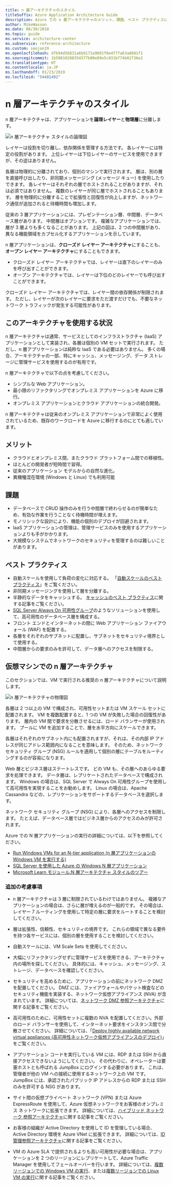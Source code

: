 ```yaml
---
title: n 層アーキテクチャのスタイル
titleSuffix: Azure Application Architecture Guide
description: Azure での n 層アーキテクチャのメリット、課題、ベスト プラクティスについて説明します。
author: MikeWasson
ms.date: 08/30/2018
ms.topic: guide
ms.service: architecture-center
ms.subservice: reference-architecture
ms.custom: seojan19
ms.openlocfilehash: d7b94d56831a6b9172a9091f0e4f7fa63a8881f1
ms.sourcegitcommit: 1b50810208354577b00e89e5c031b774b02736e2
ms.translationtype: HT
ms.contentlocale: ja-JP
ms.lasthandoff: 01/23/2019
ms.locfileid: "54481492"
---
```

# <a name="n-tier-architecture-style"></a>n 層アーキテクチャのスタイル

n 層アーキテクチャは、アプリケーションを**論理レイヤー**と**物理層**に分離します。

![n 層アーキテクチャ スタイルの論理図](./images/n-tier-logical.svg)

レイヤーは役割を切り離し、依存関係を管理する方法です。 各レイヤーには特定の役割があります。 上位レイヤーは下位レイヤーのサービスを使用できますが、その逆はありません。

各層は物理的に分離されており、個別のマシンで実行されます。 層は、別の層を直接呼び出したり、非同期メッセージング (メッセージ キュー) を使用したりできます。 各レイヤーはそれぞれの層でホストされることがありますが、それは必須ではありません。 複数のレイヤーが同じ層でホストされることもあります。 層を物理的に分離することで拡張性と回復性が向上しますが、ネットワーク通信が追加されると待機時間も増加します。

従来の 3 層アプリケーションには、プレゼンテーション層、中間層、データベース層があります。 中間層はオプションです。 複雑なアプリケーションでは、層が 3 層よりも多くなることがあります。 上記の図は、2 つの中間層があり、異なる機能領域をカプセル化するアプリケーションを示しています。

n 層アプリケーションは、**クローズド レイヤー アーキテクチャ**にすることも、**オープン レイヤー アーキテクチャ**にすることもできます。

- クローズド レイヤー アーキテクチャでは、レイヤーは直下のレイヤーのみを呼び出すことができます。
- オープン アーキテクチャでは、レイヤーは下位のどのレイヤーでも呼び出すことができます。

クローズド レイヤー アーキテクチャでは、レイヤー間の依存関係が制限されます。 ただし、レイヤーが次のレイヤーに要求をただ渡すだけでも、不要なネットワーク トラフィックが発生する可能性があります。

## <a name="when-to-use-this-architecture"></a>このアーキテクチャを使用する状況

n 層アーキテクチャは通常、サービスとしてのインフラストラクチャ (IaaS) アプリケーションとして実装され、各層は個別の VM セットで実行されます。 ただし、n 層アプリケーションは純粋な IaaS である必要はありません。 多くの場合、アーキテクチャの一部、特にキャッシュ、メッセージング、データ ストレージに管理サービスを使用するのが有用です。

n 層アーキテクチャで以下の点を考慮してください。

- シンプルな Web アプリケーション。
- 最小限のリファクタリングでオンプレミス アプリケーションを Azure に移行。
- オンプレミス アプリケーションとクラウド アプリケーションの統合開発。

n 層アーキテクチャは従来のオンプレミス アプリケーションで非常によく使用されているため、既存のワークロードを Azure に移行するのにとても適しています。

## <a name="benefits"></a>メリット

- クラウドとオンプレミス間、またクラウド プラットフォーム間での移植性。
- ほとんどの開発者が短時間で習得。
- 従来のアプリケーション モデルからの自然な進化。
- 異機種混在環境 (Windows と Linux) でも利用可能

## <a name="challenges"></a>課題

- データベースで CRUD 操作のみを行う中間層で終わらせるのが簡単なため、有効な作業を行うことなく待機時間が増えます。
- モノリシックな設計により、機能の個別のデプロイが回避されます。
- IaaS アプリケーションの管理は、管理サービスのみを使用するアプリケーションよりも手がかかります。
- 大規模なシステムでネットワークのセキュリティを管理するのは難しいことがあります。

## <a name="best-practices"></a>ベスト プラクティス

- 自動スケールを使用して負荷の変化に対応する。 「[自動スケールのベスト プラクティス][autoscaling]」をご覧ください。
- 非同期メッセージングを使用して層を分離する。
- 半静的なデータをキャッシュする。 [キャッシュのベスト プラクティス][caching]に関する記事をご覧ください。
- [SQL Server Always On 可用性グループ][sql-always-on]のようなソリューションを使用して、高可用性のデータベース層を構成する。
- フロント エンドとインターネットの間に Web アプリケーション ファイアウォール (WAF) を配置する。
- 各層をそれぞれのサブネットに配置し、サブネットをセキュリティ境界として使用する。
- 中間層からの要求のみを許可して、データ層へのアクセスを制限する。

## <a name="n-tier-architecture-on-virtual-machines"></a>仮想マシンでの n 層アーキテクチャ

このセクションでは、VM で実行される推奨の n 層アーキテクチャについて説明します。

![n 層アーキテクチャの物理図](./images/n-tier-physical.png)

各層は 2 つ以上の VM で構成され、可用性セットまたは VM スケール セットに配置されます。 VM を複数配置すると、1 つの VM が失敗した場合の回復性があります。 層内の VM 間で要求を分散させるには、ロード バランサーが使用されます。 プールに VM を追加することで、層を水平方向にスケールできます。

各層はそれぞれのサブネット内にも配置されますが、それは、その内部 IP アドレスが同じアドレス範囲内になることを意味します。 そのため、ネットワーク セキュリティ グループ (NSG) ルールを適用して個別の層にテーブルをルーティングするのが容易になります。

Web 層とビジネス層はステートレスです。 どの VM も、その層へのあらゆる要求を処理できます。 データ層は、レプリケートされたデータベースで構成されます。 Windows の場合は、SQL Server で Always On 可用性グループを使用して高可用性を実現することをお勧めします。 Linux の場合は、Apache Cassandra などの、レプリケーションをサポートするデータベースを選択します。

ネットワーク セキュリティ グループ (NSG) により、各層へのアクセスを制限します。 たとえば、データベース層ではビジネス層からのアクセスのみが許可されます。

Azure での N 層アプリケーションの実行の詳細については、以下を参照してください。

- [Run Windows VMs for an N-tier application (n 層アプリケーションの Windows VM を実行する)][n-tier-windows]
- [SQL Server を使用した Azure の Windows N 層アプリケーション][n-tier-linux]
- [Microsoft Learn モジュール:N 層アーキテクチャ スタイルのツアー](/learn/modules/n-tier-architecture/)

### <a name="additional-considerations"></a>追加の考慮事項

- n 層アーキテクチャは 3 層に制限されているわけではありません。 複雑なアプリケーションの場合は、さらに層が増えるのが一般的です。 その場合は、レイヤー 7 ルーティングを使用して特定の層に要求をルートすることを検討してください。

- 層は拡張性、信頼性、セキュリティの境界です。 これらの領域で異なる要件を持つ各サービスには、個別の層を使用することを検討してください。

- 自動スケールには、VM Scale Sets を使用してください。

- 大幅にリファクタリングせずに管理サービスを使用できる、アーキテクチャ内の場所を探してください。 具体的には、キャッシュ、メッセージング、ストレージ、データベースを確認してください。

- セキュリティを高めるために、アプリケーションの前にネットワーク DMZ を配置してください。 DMZ には、ファイアウォールやパケット検査などのセキュリティ機能を実装する、ネットワーク仮想アプライアンス (NVA) が含まれています。 詳細については、[ネットワーク DMZ 参照アーキテクチャ][dmz]に関する記事をご覧ください。

- 高可用性のために、可用性セットに複数の NVA を配置してください。外部のロード バランサーを使用して、インターネット要求をインスタンス間で分散させてください。 詳細については、「[Deploy highly available network virtual appliances (高可用性ネットワーク仮想アプライアンスのデプロイ)][ha-nva]」をご覧ください。

- アプリケーション コードを実行している VM には、RDP または SSH から直接アクセスできないようにしてください。 その代わりに、オペレーターは要塞ホストとも呼ばれる JumpBox にログインする必要があります。 これは、管理者が他の VM への接続に使用するネットワーク上の VM です。 JumpBox には、承認されたパブリック IP アドレスからの RDP または SSH のみを許可する NSG があります。

- サイト間の仮想プライベート ネットワーク (VPN) または Azure ExpressRoute を使用して、Azure 仮想ネットワークをお客様のオンプレミス ネットワークに拡張できます。 詳細については、[ハイブリッド ネットワーク 参照アーキテクチャ][hybrid-network]に関する記事をご覧ください。

- お客様の組織が Active Directory を使用して ID を管理している場合、Active Directory 環境を Azure VNet に拡張できます。 詳細については、[ID 管理参照アーキテクチャ][identity]に関する記事をご覧ください。

- VM の Azure SLA で提供されるよりも高い可用性が必要な場合は、アプリケーションを 2 つのリージョンにレプリケートして、Azure Traffic Manager を使用してフェールオーバーを行います。 詳細については、[複数リージョンでの Windows VM の実行][ multiregion-windows]、または[複数リージョンでの Linux VM の実行][multiregion-linux]に関する記事をご覧ください。

[autoscaling]: ../../best-practices/auto-scaling.md
[caching]: ../../best-practices/caching.md
[dmz]: ../../reference-architectures/dmz/index.md
[ha-nva]: ../../reference-architectures/dmz/nva-ha.md
[hybrid-network]: ../../reference-architectures/hybrid-networking/index.md
[identity]: ../../reference-architectures/identity/index.md
[multiregion-linux]: ../../reference-architectures/virtual-machines-linux/multi-region-application.md
[multiregion-windows]: ../../reference-architectures/virtual-machines-windows/multi-region-application.md
[n-tier-linux]: ../../reference-architectures/virtual-machines-linux/n-tier.md
[n-tier-windows]: ../../reference-architectures/virtual-machines-windows/n-tier.md
[sql-always-on]: /sql/database-engine/availability-groups/windows/always-on-availability-groups-sql-server